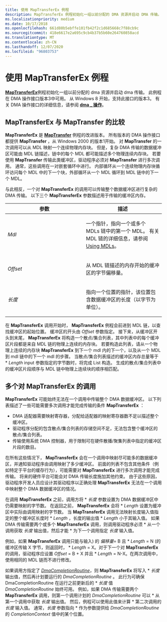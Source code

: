 ```yaml
---
title: 使用 MapTransferEx 例程
description: MapTransferEx 例程初始化一组以前分配的 DMA 资源并启动 DMA 传输。
ms.localizationpriority: medium
ms.date: 10/17/2018
ms.openlocfilehash: 661d80b5ebffe101fb42f2c1d685668c7f88cb9c
ms.sourcegitcommit: 418e6617e2a695c9cb4b37b5b60e264760858acd
ms.translationtype: MT
ms.contentlocale: zh-CN
ms.lasthandoff: 12/07/2020
ms.locfileid: "96803753"
---
```

# <a name="using-the-maptransferex-routine"></a>使用 MapTransferEx 例程


[**MapTransferEx**](/windows-hardware/drivers/ddi/wdm/nc-wdm-pmap_transfer_ex)例程初始化一组以前分配的 dma 资源并启动 dma 传输。 此例程在 DMA 操作接口版本3中可用。 从 Windows 8 开始，支持此接口的版本3。 有关 DMA 操作接口的详细信息，请参阅 [**dma \_ 操作**](/windows-hardware/drivers/ddi/wdm/ns-wdm-_dma_operations)。

## <a name="comparison-of-maptransferex-to-maptransfer"></a>MapTransferEx 与 MapTransfer 的比较


**MapTransferEx** 是 [**MapTransfer**](/windows-hardware/drivers/ddi/wdm/nc-wdm-pmap_transfer) 例程的改进版本。 所有版本的 DMA 操作接口都提供 **MapTransfer** ，从 Windows 2000 的版本1开始。 对 **MapTransfer** 的一次调用可以从 MDL 映射一个连续物理内存块。 但是，复杂 DMA 传输的数据缓冲区可能由 MDL 链描述，链中的每个 MDL 都可能描述多个物理连续内存块。 若要使用 **MapTransfer** 传输此类缓冲区，驱动程序必须对 **MapTransfer** 进行多次调用。 通常，这些调用在一对嵌套循环中进行。 内部循环从一个连续物理内存块循环访问每个 MDL 中的下一个块，外部循环从一个 MDL 循环到 MDL 链中的下一个 MDL。

与此相反，一个对 **MapTransferEx** 的调用可以传输整个数据缓冲区进行复杂的 DMA 传输。 以下三个 **MapTransferEx** 参数描述用于传输的缓冲区内存。

<table>
<colgroup>
<col width="50%" />
<col width="50%" />
</colgroup>
<thead>
<tr class="header">
<th>参数</th>
<th>描述</th>
</tr>
</thead>
<tbody>
<tr class="odd">
<td><em>Mdl</em></td>
<td><p>一个指针，指向一个或多个 MDLs 链中的第一个 MDL。 有关 MDL 链的详细信息，请参阅 <a href="using-mdls.md" data-raw-source="[Using MDLs](using-mdls.md)">Using MDLs</a>。</p></td>
</tr>
<tr class="even">
<td><em>Offset</em></td>
<td><p>从 MDL 链描述的内存开始的缓冲区的字节偏移量。</p></td>
</tr>
<tr class="odd">
<td><em>长度</em></td>
<td><p>指向一个位置的指针，该位置包含数据缓冲区的长度（以字节为单位）。</p></td>
</tr>
</tbody>
</table>

 

在 **MapTransferEx** 调用开始时， **MapTransferEx** 例程会前进到 MDL 链，以查找缓冲区的起始位置。 缓冲区的开头由 *Offset* 参数指定。 接下来，从缓冲区开头到末尾， **MapTransferEx** 将构造一个散点/集合列表，其中列表中的每个缓冲区片段都是来自 MDL 链的物理上连续的内存块。 若要构造此列表，请从一个物理上连续的内存块 **MapTransferEx** 到下一个 mdl 内的下一个，以及从一个 MDL 到 mdl 链中的下一个 mdl 的步骤。 当散点/集合列表描述的缓冲区内存总量等于 \* *Length* input 参数指定的字节数时，将完成 List 构造。 生成的散点/集合列表中的缓冲区片段顺序与 MDL 链中物理上连续块的顺序相匹配。

## <a name="multiple-calls-to-maptransferex"></a>多个对 MapTransferEx 的调用


**MapTransferEx** 可能始终无法在一个调用中传输整个 DMA 数据缓冲区。 以下列表描述了一些可能需要多次调用才能完成传输的条件 **MapTransferEx** ：

-   DMA 适配器需要映射寄存器，分配给适配器的映射寄存器数不足以描述整个缓冲区。
-   驱动程序分配的包含散点/集合列表的存储空间不足，无法包含整个缓冲区的散点/集合列表。
-   传输使用系统 DMA 控制器，用于限制可在硬件散播/聚集列表中指定的缓冲区片段的数目。

在所有这些情况下， **MapTransferEx** 会在一个调用中映射尽可能多的数据缓冲区，并通知驱动程序由调用映射了多少缓冲区。 前面的列表不包含其他条件（例如特定于平台的缓存行为），可能需要对 **MapTransferEx** 进行多次调用才能完成传输。 将来的硬件平台可能会对 DMA 传输长度施加其他约束。 由于这些原因，驱动程序开发人员应设计其驱动程序以正确处理 **MapTransferEx** 无法在一个调用中映射整个 DMA 数据缓冲区的情况。

在调用 **MapTransferEx** 之前，调用方将 \* *长度* 参数设置为 DMA 数据缓冲区中仍需要映射的字节数。 在返回之前， **MapTransferEx** 会将 \* *Length* 设置为缓冲区中实际由调用映射的字节数。 当 **MapTransferEx** 调用无法映射长度输入值指定的整个缓冲区长度时 \* *Length* ，长度的输出值 \* *Length* 小于其输入值。 如果 DMA 传输需要两个或多个 **MapTransferEx** 调用，则调用驱动程序必须 \* 从一个调用获取 *长度* 输出值，然后才能 \* 为下一个调用指定 *长度* 输入值。

例如，如果 **MapTransferEx** 调用只能与输入) 的 *偏移量*= B 且 \* *Length* = N (的缓冲区传输 X 字节，则返回时， \* *Length* = X。对于下一个对 **MapTransferEx** 的调用，驱动程序应设置 *Offset* = B + X 并且 \* *Length* = N-X。在两次调用中，使用相同的 MDL 链而不进行修改。

如果调用方指定了 [*DmaCompletionRoutine*](/windows-hardware/drivers/ddi/wdm/nc-wdm-dma_completion_routine)，则 **MapTransferEx** 将写入 \* *长度* 输出值，然后再计划要运行的 *DmaCompletionRoutine* 。 此行为可确保 DmaCompletionRoutine 在运行之前更新后的 \* *长度* 值 *DmaCompletionRoutine* 始终可用。 例如，如果 DMA 传输需要两个 **MapTransferEx** 调用，则第一个调用计划的 *DmaCompletionRoutine* 可以 \* 从第一个调用中获取 *长度* 输出值。 然后，例程可以使用此值来计算 \* 第二次调用的 *长度* 输入值。 通常，*长度* 参数指向 \* 作为参数提供给 *DmaCompletionRoutine* 的 *CompletionContext* 值中的某个位置。

 

